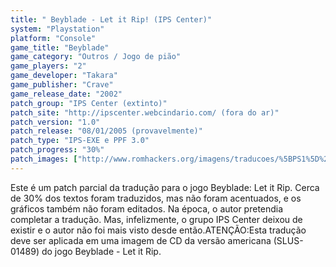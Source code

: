 ```yaml
---
title: " Beyblade - Let it Rip! (IPS Center)"
system: "Playstation"
platform: "Console"
game_title: "Beyblade"
game_category: "Outros / Jogo de pião"
game_players: "2"
game_developer: "Takara"
game_publisher: "Crave"
game_release_date: "2002"
patch_group: "IPS Center (extinto)"
patch_site: "http://ipscenter.webcindario.com/ (fora do ar)"
patch_version: "1.0"
patch_release: "08/01/2005 (provavelmente)"
patch_type: "IPS-EXE e PPF 3.0"
patch_progress: "30%"
patch_images: ["http://www.romhackers.org/imagens/traducoes/%5BPS1%5D%20Beyblade%20-%20Let%20it%20Rip!%20-%20IPS%20Center%20-%201.jpg","http://www.romhackers.org/imagens/traducoes/%5BPS1%5D%20Beyblade%20-%20Let%20it%20Rip!%20-%20IPS%20Center%20-%202.png","http://www.romhackers.org/imagens/traducoes/%5BPS1%5D%20Beyblade%20-%20Let%20it%20Rip!%20-%20IPS%20Center%20-%203.png"]
---
```

Este é um patch parcial da tradução para o jogo Beyblade: Let it Rip. Cerca de 30% dos textos foram traduzidos, mas não foram acentuados, e os gráficos também não foram editados. Na época, o autor pretendia completar a tradução. Mas, infelizmente, o grupo IPS Center deixou de existir e o autor não foi mais visto desde então.ATENÇÃO:Esta tradução deve ser aplicada em uma imagem de CD da versão americana (SLUS-01489) do jogo Beyblade - Let it Rip.